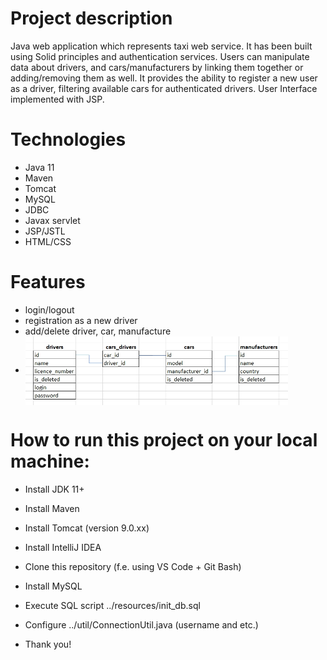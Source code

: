 # Project description
Java web application which represents taxi web service. It has been built using Solid principles and authentication services.
Users can manipulate data about drivers, and cars/manufacturers by linking them together or adding/removing them as well.
It provides the ability to register a new user as a driver, filtering available cars for authenticated drivers. User Interface implemented with JSP.

# Technologies
- Java 11
- Maven
- Tomcat
- MySQL
- JDBC
- Javax servlet
- JSP/JSTL
- HTML/CSS

# Features
- login/logout
- registration as a new driver
- add/delete driver, car, manufacture
- <img style="vertical-align:middle" height="110" src="db_tables.jpg" width="420"/>

# How to run this project on your local machine:
- Install JDK 11+
- Install Maven
- Install Tomcat (version 9.0.xx)

- Install IntelliJ IDEA
- Clone this repository (f.e. using VS Code + Git Bash)

- Install MySQL
- Execute SQL script ../resources/init_db.sql
- Configure ../util/ConnectionUtil.java (username and etc.)

- Thank you!
